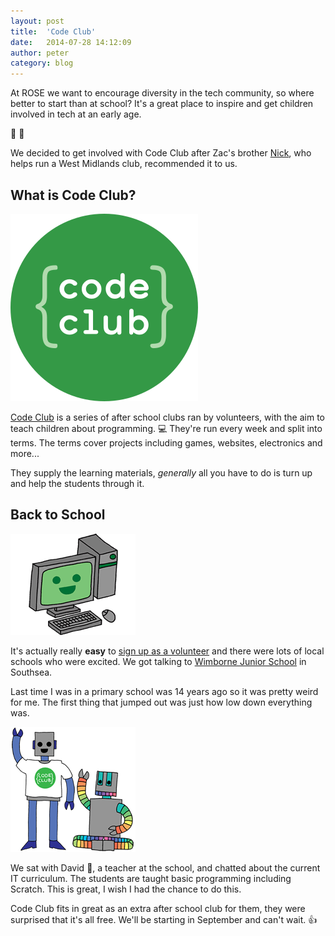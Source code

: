```yaml
---
layout: post
title:  'Code Club'
date:   2014-07-28 14:12:09
author: peter
category: blog
---
```


At ROSE we want to encourage diversity in the tech community, so where better to start than at school? It's a great place to inspire and get children involved in tech at an early age.

:boy: :girl:

We decided to get involved with Code Club after Zac's brother [Nick](http://twitter.com/nickcolley), who helps run a West Midlands club, recommended it to us.

## What is Code Club?

[<img class="img-right" src="/assets/codeclub-logo.svg" alt="The Code Club logo">](https://www.codeclub.org.uk/)

[Code Club](https://www.codeclub.org.uk/) is a series of after school clubs ran by volunteers, with the aim to teach children about programming. :computer: They're run every week and split into terms. The terms cover projects including games, websites, electronics and more... 

They supply the learning materials, _generally_ all you have to do is turn up and help the students through it.

## Back to School

<img class="img-left" src="/assets/codeclub-pooter.png" alt="Happy 'pooter">

It's actually really **easy** to [sign up as a volunteer](https://www.codeclub.org.uk/start-a-club/volunteers) and there were lots of local schools who were excited. We got talking to [Wimborne Junior School](http://www.wimborne-jun.portsmouth.sch.uk/) in Southsea.

Last time I was in a primary school was 14 years ago so it was pretty weird for me. The first thing that jumped out was just how low down everything was.

<img class="img-right" src="/assets/codeclub-robots.png" alt="Two Code Club robots">

We sat with David :man:, a teacher at the school, and chatted about the current IT curriculum. The students are taught basic programming including Scratch. This is great, I wish I had the chance to do this.

Code Club fits in great as an extra after school club for them, they were surprised that it's all free. We'll be starting in September and can't wait. :thumbsup:
